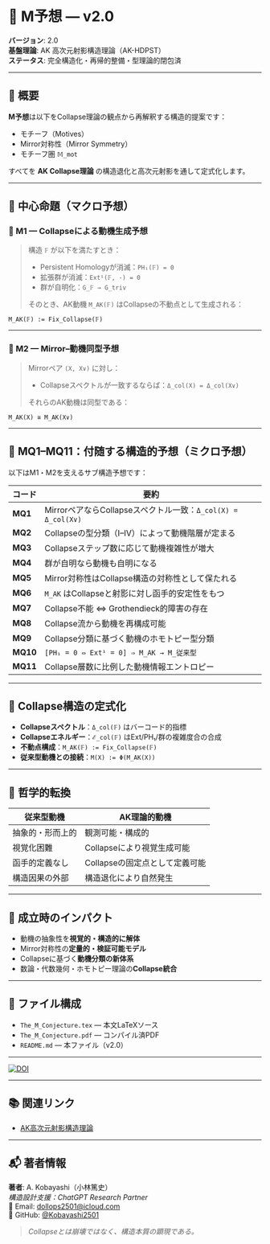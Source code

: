 # 🌌 M予想 — v2.0

**バージョン**: 2.0  
**基盤理論**: AK 高次元射影構造理論（AK-HDPST）  
**ステータス**: 完全構造化・再帰的整備・型理論的閉包済

---

## 🧭 概要

**M予想**は以下をCollapse理論の観点から再解釈する構造的提案です：

- モチーフ（Motives）  
- Mirror対称性（Mirror Symmetry）  
- モチーフ圏 `𝕄_mot`

すべてを **AK Collapse理論** の構造退化と高次元射影を通して定式化します。

---

## 🚩 中心命題（マクロ予想）

### 🔷 M1 — Collapseによる動機生成予想

> 構造 `𝔽` が以下を満たすとき：
>
> - Persistent Homologyが消滅：`PH₁(𝔽) = 0`  
> - 拡張群が消滅：`Ext¹(𝔽, -) = 0`  
> - 群が自明化：`G_𝔽 → G_triv`
>
> そのとき、AK動機 `M_AK(𝔽)` はCollapseの不動点として生成される：

```
M_AK(𝔽) := Fix_Collapse(𝔽)
```

---

### 🔷 M2 — Mirror–動機同型予想

> Mirrorペア `(X, X∨)` に対し：
>
> - Collapseスペクトルが一致するならば：`Δ_col(X) = Δ_col(X∨)`
>
> それらのAK動機は同型である：

```
M_AK(X) ≅ M_AK(X∨)
```

---

## 🧩 MQ1–MQ11：付随する構造的予想（ミクロ予想）

以下はM1・M2を支えるサブ構造予想です：

| コード | 要約 |
|--------|------|
| **MQ1** | MirrorペアならCollapseスペクトル一致：`Δ_col(X) = Δ_col(X∨)` |
| **MQ2** | Collapseの型分類（I–IV）によって動機階層が定まる |
| **MQ3** | Collapseステップ数に応じて動機複雑性が増大 |
| **MQ4** | 群が自明なら動機も自明になる |
| **MQ5** | Mirror対称性はCollapse構造の対称性として保たれる |
| **MQ6** | `M_AK` はCollapseと射影に対し函手的安定性をもつ |
| **MQ7** | Collapse不能 ⇔ Grothendieck的障害の存在 |
| **MQ8** | Collapse流から動機を再構成可能 |
| **MQ9** | Collapse分類に基づく動機のホモトピー型分類 |
| **MQ10** | `[PH₁ = 0 ⇔ Ext¹ = 0] ⇒ M_AK → M_従来型` |
| **MQ11** | Collapse層数に比例した動機情報エントロピー |

---

## 🔬 Collapse構造の定式化

- **Collapseスペクトル**：`Δ_col(𝔽)` はバーコード的指標  
- **Collapseエネルギー**：`ℰ_col(𝔽)` はExt/PH₁/群の複雑度合の合成  
- **不動点構成**：`M_AK(𝔽) := Fix_Collapse(𝔽)`  
- **従来型動機との接続**：`M(X) := Φ(M_AK(X))`

---

## 🧠 哲学的転換

| 従来型動機 | AK理論的動機 |
|------------|--------------|
| 抽象的・形而上的 | 観測可能・構成的 |
| 視覚化困難 | Collapseにより視覚生成可能 |
| 函手的定義なし | Collapseの固定点として定義可能 |
| 構造因果の外部 | 構造退化により自然発生 |

---

## 🔮 成立時のインパクト

- 動機の抽象性を**視覚的・構造的に解体**  
- Mirror対称性の**定量的・検証可能モデル**  
- Collapseに基づく**動機分類の新体系**  
- 数論・代数幾何・ホモトピー理論の**Collapse統合**

---

## 📁 ファイル構成

- `The_M_Conjecture.tex` — 本文LaTeXソース  
- `The_M_Conjecture.pdf` — コンパイル済PDF  
- `README.md` — 本ファイル（v2.0）

---

[![DOI](https://zenodo.org/badge/DOI/10.5281/zenodo.15860560.svg)](https://doi.org/10.5281/zenodo.15860560)

---

## 📚 関連リンク

- [AK高次元射影構造理論](https://github.com/Kobayashi2501/AK-High-Dimensional-Projection-Structural-Theory)

---

## 📬 著者情報

**著者**: A. Kobayashi（小林篤史）  
_構造設計支援：ChatGPT Research Partner_  
📧 Email: [dollops2501@icloud.com](mailto:dollops2501@icloud.com)  
🐙 GitHub: [@Kobayashi2501](https://github.com/Kobayashi2501)

> *Collapseとは崩壊ではなく、構造本質の顕現である。*
